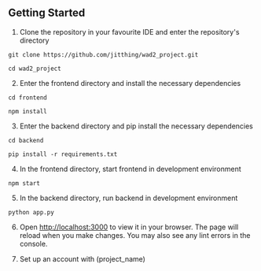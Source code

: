 ## Getting Started

1. Clone the repository in your favourite IDE and enter the repository's directory

```
git clone https://github.com/jitthing/wad2_project.git
```

```
cd wad2_project
```

2. Enter the frontend directory and install the necessary dependencies

```
cd frontend
```

```
npm install
```

3. Enter the backend directory and pip install the necessary dependencies

```
cd backend
```

```
pip install -r requirements.txt
```

4. In the frontend directory, start frontend in development environment

```
npm start
```

5. In the backend directory, run backend in development environment

```
python app.py
```

6. Open [http://localhost:3000](http://localhost:3000) to view it in your browser.
   The page will reload when you make changes.
   You may also see any lint errors in the console.

7. Set up an account with (project_name)
